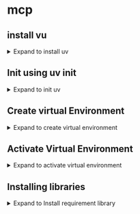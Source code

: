# mcp

## install vu
<details>
<summary> Expand to install uv</summary>

```shell
brew instll uv
```
</details>

## Init using uv init
<details>
<summary> Expand to init uv</summary>

```shell
uv init
```
</details>

## Create virtual Environment
<details>
<summary> Expand to create virtual environment</summary>

```shell
uv venv
```
</details>

## Activate Virtual Environment
<details>
<summary> Expand to activate virtual environment</summary>

```shell
source .venv/bin/activate
```
</details>

</details>

## Installing libraries
<details>
<summary> Expand to Install requirement library</summary>

1. Create the requirement.txt

```shell
touch  requirements.txt
```

2. Add the following libraries in the requirements.txt

```shell
langchain-groq
langchain-mcp-adaptors
mcp
```
 2. Install the library using the following command
 
 ```shell
 uv add -r requirements.txt
 ```
</details>
